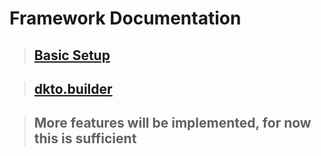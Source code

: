 # Framework Documentation

> ## [Basic Setup](https://github.com/kaisei-kto/dkto.js/tree/main/docs/basic)

> ## [dkto.builder](https://github.com/kaisei-kto/dkto.js/tree/main/docs/dkto/builder)

> ## More features will be implemented, for now this is sufficient